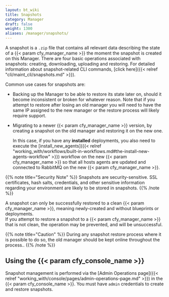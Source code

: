 ```yaml
---
layout: bt_wiki
title: Snapshots
category: Manager
draft: false
weight: 1300
aliases: /manager/snapshots/
---
```


A snapshot is a `.zip` file that contains all relevant data describing the state of a {{< param cfy_manager_name >}} the moment the snapshot is created on this Manager. There are four basic operations associated with snapshots: creating, downloading, uploading and restoring. For detailed information about snapshot-related CLI commands, [click here]({{< relref "cli/maint_cli/snapshots.md" >}}).

Common use cases for snapshots are:

* Backing up the Manager to be able to restore its state later on, should it become inconsistent or broken for whatever reason. Note that if you attempt to restore after losing an old manager you will need to have the same IP assigned to the new manager or the restore process will likely require support.
* Migrating to a newer {{< param cfy_manager_name >}} version, by creating a snapshot on the old manager and restoring it on the new one.

  In this case, if you have any **installed** deployments, you also need to execute the [install_new_agents]({{< relref "working_with/workflows/built-in-workflows.md#the-install-new-agents-workflow" >}}) workflow on the new {{< param cfy_manager_name >}} so that all hosts agents are updated and connected to RabbitMQ on the new {{< param cfy_manager_name >}}.

{{% note title="Security Note" %}}
Snapshots are security-sensitive. SSL certificates, hash salts, credentials, and other sensitive information regarding your environment are likely to be stored in snapshots.
{{% /note %}}

A snapshot can only be successfully restored to a clean {{< param cfy_manager_name >}}, meaning newly-created and without blueprints or deployments.<br>
If you attempt to restore a snapshot to a {{< param cfy_manager_name >}} that is not clean, the operation may be prevented, and will be unsuccessful.

{{% note title="Caution" %}}
During any snapshot restore process where it is possible to do so, the old manager should be kept online throughout the process..
{{% /note %}}


## Using the {{< param cfy_console_name >}}

Snapshot management is performed via the [Admin Operations page]({{< relref "working_with/console/pages/admin-operations-page.md" >}}) in the {{< param cfy_console_name >}}. You must have `admin` credentials to create and restore snapshots.
